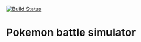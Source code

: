 [![Build Status](https://travis-ci.org/shivam123425/Pokemon-simulator.svg?branch=master)](https://travis-ci.org/shivam123425/Pokemon-simulator)

# Pokemon battle simulator
